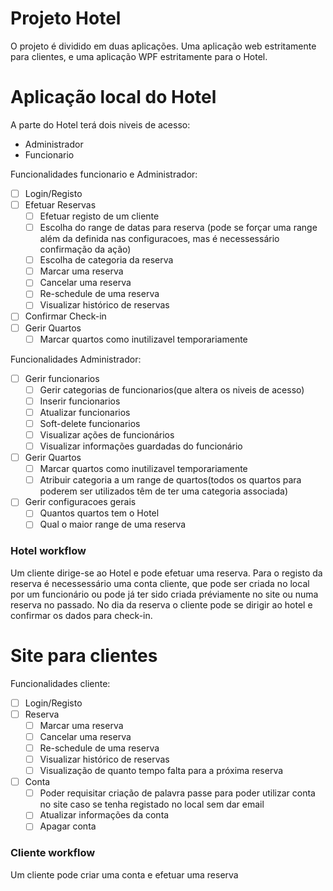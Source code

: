 # Projeto Hotel

O projeto é dividido em duas aplicações. Uma aplicação web estritamente para clientes, e uma aplicação WPF estritamente para o Hotel.

# Aplicação local do Hotel

A parte do Hotel terá dois niveis de acesso:

- Administrador
- Funcionario

Funcionalidades funcionario e Administrador:

- [ ] Login/Registo
- [ ] Efetuar Reservas
  - [ ] Efetuar registo de um cliente
  - [ ] Escolha do range de datas para reserva (pode se forçar uma range além da definida nas configuracoes, mas é necessessário confirmação da ação)
  - [ ] Escolha de categoria da reserva
  - [ ] Marcar uma reserva
  - [ ] Cancelar uma reserva
  - [ ] Re-schedule de uma reserva
  - [ ] Visualizar histórico de reservas
- [ ] Confirmar Check-in
- [ ] Gerir Quartos
  - [ ] Marcar quartos como inutilizavel temporariamente

Funcionalidades Administrador:

- [ ] Gerir funcionarios
  - [ ] Gerir categorias de funcionarios(que altera os niveis de acesso)
  - [ ] Inserir funcionarios
  - [ ] Atualizar funcionarios
  - [ ] Soft-delete funcionarios
  - [ ] Visualizar ações de funcionários
  - [ ] Visualizar informações guardadas do funcionário
- [ ] Gerir Quartos
  - [ ] Marcar quartos como inutilizavel temporariamente
  - [ ] Atribuir categoria a um range de quartos(todos os quartos para poderem ser utilizados têm de ter uma categoria associada)
- [ ] Gerir configuracoes gerais
  - [ ] Quantos quartos tem o Hotel
  - [ ] Qual o maior range de uma reserva

### Hotel workflow

Um cliente dirige-se ao Hotel e pode efetuar uma reserva. Para o registo da reserva é necessessário uma conta cliente, que pode ser criada no local por um funcionário ou pode já ter sido criada préviamente no site ou numa reserva no passado.
No dia da reserva o cliente pode se dirigir ao hotel e confirmar os dados para check-in.

# Site para clientes

Funcionalidades cliente:

- [ ] Login/Registo
- [ ] Reserva
  - [ ] Marcar uma reserva
  - [ ] Cancelar uma reserva
  - [ ] Re-schedule de uma reserva
  - [ ] Visualizar histórico de reservas
  - [ ] Visualização de quanto tempo falta para a próxima reserva
- [ ] Conta
  - [ ] Poder requisitar criação de palavra passe para poder utilizar conta no site caso se tenha registado no local sem dar email
  - [ ] Atualizar informações da conta
  - [ ] Apagar conta

### Cliente workflow

Um cliente pode criar uma conta e efetuar uma reserva
